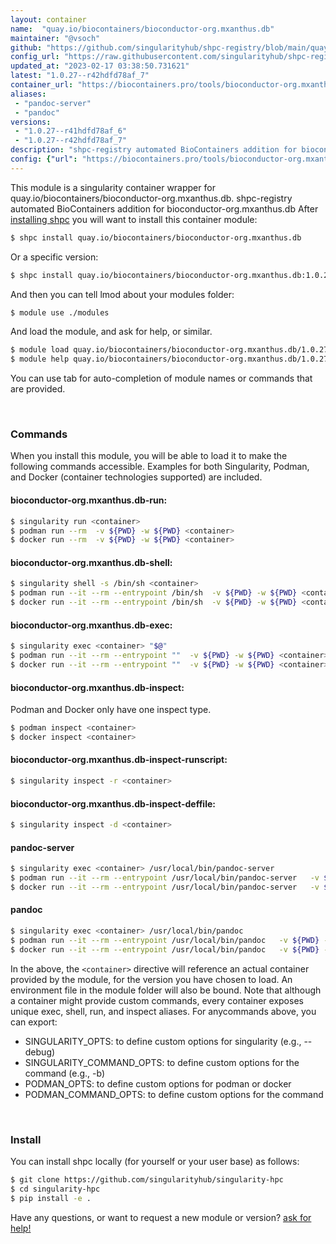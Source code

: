 ```yaml
---
layout: container
name:  "quay.io/biocontainers/bioconductor-org.mxanthus.db"
maintainer: "@vsoch"
github: "https://github.com/singularityhub/shpc-registry/blob/main/quay.io/biocontainers/bioconductor-org.mxanthus.db/container.yaml"
config_url: "https://raw.githubusercontent.com/singularityhub/shpc-registry/main/quay.io/biocontainers/bioconductor-org.mxanthus.db/container.yaml"
updated_at: "2023-02-17 03:38:50.731621"
latest: "1.0.27--r42hdfd78af_7"
container_url: "https://biocontainers.pro/tools/bioconductor-org.mxanthus.db"
aliases:
 - "pandoc-server"
 - "pandoc"
versions:
 - "1.0.27--r41hdfd78af_6"
 - "1.0.27--r42hdfd78af_7"
description: "shpc-registry automated BioContainers addition for bioconductor-org.mxanthus.db"
config: {"url": "https://biocontainers.pro/tools/bioconductor-org.mxanthus.db", "maintainer": "@vsoch", "description": "shpc-registry automated BioContainers addition for bioconductor-org.mxanthus.db", "latest": {"1.0.27--r42hdfd78af_7": "sha256:0d97864d6739db2183a958e37c4bcf7be4d4ce293e772ec53ad37d1ec71023aa"}, "tags": {"1.0.27--r41hdfd78af_6": "sha256:1853fc2aa6be57ac505c13a55278ff4c8bf936702229c5362778c2f0d340f086", "1.0.27--r42hdfd78af_7": "sha256:0d97864d6739db2183a958e37c4bcf7be4d4ce293e772ec53ad37d1ec71023aa"}, "docker": "quay.io/biocontainers/bioconductor-org.mxanthus.db", "aliases": {"pandoc-server": "/usr/local/bin/pandoc-server", "pandoc": "/usr/local/bin/pandoc"}}
---
```


This module is a singularity container wrapper for quay.io/biocontainers/bioconductor-org.mxanthus.db.
shpc-registry automated BioContainers addition for bioconductor-org.mxanthus.db
After [installing shpc](#install) you will want to install this container module:


```bash
$ shpc install quay.io/biocontainers/bioconductor-org.mxanthus.db
```

Or a specific version:

```bash
$ shpc install quay.io/biocontainers/bioconductor-org.mxanthus.db:1.0.27--r42hdfd78af_7
```

And then you can tell lmod about your modules folder:

```bash
$ module use ./modules
```

And load the module, and ask for help, or similar.

```bash
$ module load quay.io/biocontainers/bioconductor-org.mxanthus.db/1.0.27--r42hdfd78af_7
$ module help quay.io/biocontainers/bioconductor-org.mxanthus.db/1.0.27--r42hdfd78af_7
```

You can use tab for auto-completion of module names or commands that are provided.

<br>

### Commands

When you install this module, you will be able to load it to make the following commands accessible.
Examples for both Singularity, Podman, and Docker (container technologies supported) are included.

#### bioconductor-org.mxanthus.db-run:

```bash
$ singularity run <container>
$ podman run --rm  -v ${PWD} -w ${PWD} <container>
$ docker run --rm  -v ${PWD} -w ${PWD} <container>
```

#### bioconductor-org.mxanthus.db-shell:

```bash
$ singularity shell -s /bin/sh <container>
$ podman run --it --rm --entrypoint /bin/sh  -v ${PWD} -w ${PWD} <container>
$ docker run --it --rm --entrypoint /bin/sh  -v ${PWD} -w ${PWD} <container>
```

#### bioconductor-org.mxanthus.db-exec:

```bash
$ singularity exec <container> "$@"
$ podman run --it --rm --entrypoint ""  -v ${PWD} -w ${PWD} <container> "$@"
$ docker run --it --rm --entrypoint ""  -v ${PWD} -w ${PWD} <container> "$@"
```

#### bioconductor-org.mxanthus.db-inspect:

Podman and Docker only have one inspect type.

```bash
$ podman inspect <container>
$ docker inspect <container>
```

#### bioconductor-org.mxanthus.db-inspect-runscript:

```bash
$ singularity inspect -r <container>
```

#### bioconductor-org.mxanthus.db-inspect-deffile:

```bash
$ singularity inspect -d <container>
```


#### pandoc-server

```bash
$ singularity exec <container> /usr/local/bin/pandoc-server
$ podman run --it --rm --entrypoint /usr/local/bin/pandoc-server   -v ${PWD} -w ${PWD} <container> -c " $@"
$ docker run --it --rm --entrypoint /usr/local/bin/pandoc-server   -v ${PWD} -w ${PWD} <container> -c " $@"
```


#### pandoc

```bash
$ singularity exec <container> /usr/local/bin/pandoc
$ podman run --it --rm --entrypoint /usr/local/bin/pandoc   -v ${PWD} -w ${PWD} <container> -c " $@"
$ docker run --it --rm --entrypoint /usr/local/bin/pandoc   -v ${PWD} -w ${PWD} <container> -c " $@"
```



In the above, the `<container>` directive will reference an actual container provided
by the module, for the version you have chosen to load. An environment file in the
module folder will also be bound. Note that although a container
might provide custom commands, every container exposes unique exec, shell, run, and
inspect aliases. For anycommands above, you can export:

 - SINGULARITY_OPTS: to define custom options for singularity (e.g., --debug)
 - SINGULARITY_COMMAND_OPTS: to define custom options for the command (e.g., -b)
 - PODMAN_OPTS: to define custom options for podman or docker
 - PODMAN_COMMAND_OPTS: to define custom options for the command

<br>

### Install

You can install shpc locally (for yourself or your user base) as follows:

```bash
$ git clone https://github.com/singularityhub/singularity-hpc
$ cd singularity-hpc
$ pip install -e .
```

Have any questions, or want to request a new module or version? [ask for help!](https://github.com/singularityhub/singularity-hpc/issues)